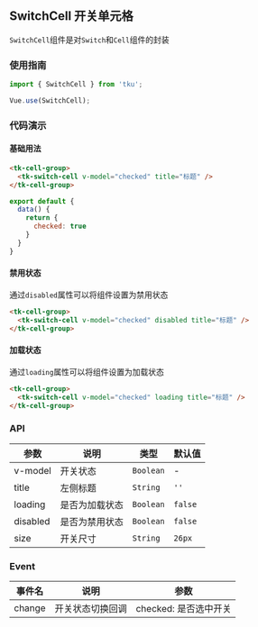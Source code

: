 ## SwitchCell 开关单元格

`SwitchCell`组件是对`Switch`和`Cell`组件的封装

### 使用指南
``` javascript
import { SwitchCell } from 'tku';

Vue.use(SwitchCell);
```

### 代码演示

#### 基础用法


```html
<tk-cell-group>
  <tk-switch-cell v-model="checked" title="标题" />
</tk-cell-group>
```

```javascript
export default {
  data() {
    return {
      checked: true
    }
  }
}
```

#### 禁用状态
通过`disabled`属性可以将组件设置为禁用状态

```html
<tk-cell-group>
  <tk-switch-cell v-model="checked" disabled title="标题" />
</tk-cell-group>
```

#### 加载状态
通过`loading`属性可以将组件设置为加载状态

```html
<tk-cell-group>
  <tk-switch-cell v-model="checked" loading title="标题" />
</tk-cell-group>
```

### API

| 参数 | 说明 | 类型 | 默认值 |
|-----------|-----------|-----------|-------------|
| v-model | 开关状态 | `Boolean` | - |
| title | 左侧标题 |  `String` | `''` |
| loading | 是否为加载状态 |  `Boolean` | `false` |
| disabled | 是否为禁用状态 |  `Boolean` | `false` |
| size | 开关尺寸 | `String` | `26px` |

### Event

| 事件名 | 说明 | 参数 |
|-----------|-----------|-----------|
| change | 开关状态切换回调 | checked: 是否选中开关 |
